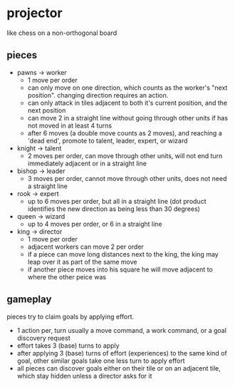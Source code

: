 # projector
like chess on a non-orthogonal board

## pieces
* pawns -> worker
	* 1 move per order
	* can only move on one direction, which counts as the worker's "next position". changing direction requires an action.
	* can only attack in tiles adjacent to both it's current position, and the next position
	* can move 2 in a straight line without going through other units if has not moved in at least 4 turns
	* after 6 moves (a double move counts as 2 moves), and reaching a 'dead end', promote to talent, leader, expert, or wizard
* knight -> talent
	* 2 moves per order, can move through other units, will not end turn immediately adjacent or in a straight line
* bishop -> leader
	* 3 moves per order, cannot move through other units, does not need a straight line
* rook -> expert
	* up to 6 moves per order, but all in a straight line (dot product identifies the new direction as being less than 30 degrees)
* queen -> wizard
	* up to 4 moves per order, or 6 in a straight line
* king -> director
	* 1 move per order
	* adjacent workers can move 2 per order
	* if a piece can move long distances next to the king, the king may leap over it as part of the same move
	* if another piece moves into his square he will move adjacent to where the other peice was

## gameplay
pieces try to claim goals by applying effort.
* 1 action per, turn usually a move command, a work command, or a goal discovery request
* effort takes 3 (base) turns to apply
* after applying 3 (base) turns of effort (experiences) to the same kind of goal, other similar goals take one less turn to apply effort
* all pieces can discover goals either on their tile or on an adjacent tile, which stay hidden unless a director asks for it
